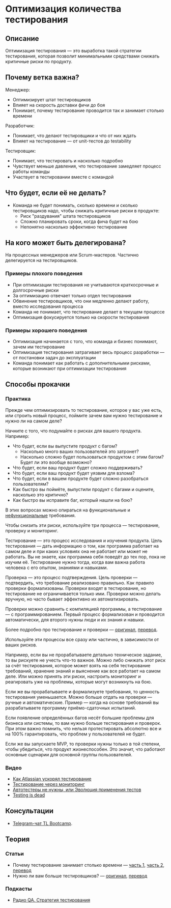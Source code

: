 # Оптимизация количества тестирования
## Описание
Оптимизация тестирования — это выработка такой стратегии тестирования, которая позволит минимальными средствами снижать критичные риски по продукту.

## Почему ветка важна?
Менеджер:
- Оптимизирует штат тестировщиков
- Влияет на скорость доставки фичи до боя
- Понимает, почему тестирование проводится так и занимает столько времени

Разработчик:
- Понимает, что делают тестировщики  и что от них ждать
- Влияет на тестирование — от unit-тестов до testability

Тестировщик:
- Понимает, что тестировать и насколько подробно
- Чувствует меньше давления, что тестирование замедляет процесс работы команды
- Участвует в тестировании вместе с командой

## Что будет, если её не делать?
- Команда не будет понимать, сколько времени и сколько тестировщиков надо, чтобы снижать критичные риски в продукте:
  - Риск "раздувания" штата тестировщиков
  - Сложно планировать сроки, когда фича будет на бою
  - Непонятно насколько эффективно тестирование

## На кого может быть делегирована?
На процессных менеджеров или Scrum-мастеров. Частично делегируется на тестировщиков.

### Примеры плохого поведения
- При оптимизации тестирования не учитываются краткосрочные и долгосрочные риски
- За оптимизацию отвечает только отдел тестирования
- Обвинение тестировщиков, что они медленно делают работу, вместо исследования процесса
- Команда не понимает, что тестирование делает в текущем процессе
- Оптимизация фокусируется только на скорости тестирования

### Примеры хорошего поведения
- Оптимизация начинается с того, что команда и бизнес понимают, зачем им тестирование
- Оптимизация тестирования затрагивает весь процесс разработки — от постановки задач до эксплуатации
- Команда понимает как работать с дополнительными рисками, которые возникают при оптимизации тестирования

## Способы прокачки
### Практика

Прежде чем оптимизировать то тестирование, которое у вас уже есть, или строить новый процесс, поймите зачем вам нужно тестирование и нужно ли на самом деле?

Начните с того, что подумайте о рисках для вашего продукта. Например:
- Что будет, если вы выпустите продукт с багом?
  - Насколько много ваших пользователей это затронет?
  - Насколько сложно будет пользоваться продуктом с этим багом? Будет ли это вообще возможно?
- Что будет, если ваш продукт будет сложно поддерживать?
- Что будет, если ваш продукт будет уязвим для взлома?
- Что будет, если в вашем продукте будет сложно разобраться пользователям?
- Как быстро вы поймёте, выпустили продукт с багами и оцените, насколько это критично?
- Как быстро вы исправите баг, который нашли на бою?

В этих вопросах можно опираться на функциональные и [нефункциональные](https://github.com/tlbootcamp/tlroadmap/blob/master/skills/technical-lead/nfr.md) требования.

Чтобы снизить эти риски, используйте три процесса — тестирование, проверку и мониторинг.

Тестирование — это процесс исследования и изучения продукта. Цель тестирования — дать информацию о том, как программа работает на самом деле и при каких условиях она не работает или может не работать. Вы не знаете, как программа себя поведёт до тех пор, пока не изучим её. Тестирование нужно тогда, когда вам важна работа человека с его опытом, знаниями и навыками.

Проверка — это процесс подтверждения. Цель проверки — подтвердить, что требование реализовано правильно. Как правило проверки формализованы. Проверки входят в тестирование, но тестирование не ограничивается только ими. Проверки можно делать вручную, но часто бывает эффективно их автоматизировать.

Проверки можно сравнить с компиляцией программы, а тестирование — с программированием. Первый процесс формализован и проводится автоматически, для второго нужны люди и их знания и навыки.

Более подробно про тестирование и проверки — [оригинал](https://www.developsense.com/blog/2009/08/testing-vs-checking/), [перевод](http://qastugama.blogspot.com/2013/09/blog-post_6.html).

Используйте эти процессы все сразу или частично, в зависимости от ваших рисков.

Например, если вы не прорабатываете детально техническое задание, то вы рискуете не учесть что-то важное. Можно либо снижать этот риск за счёт тестирования, которое может взять на себя тестирование требований, хранение знаний и выяснение как все работает на самом деле. Или можно принять эти риски, настроить мониторинг и реагировать уже на проблемы, которые могут возникнуть на бою.

Если же вы прорабатываете и формализуете требования, то ценность тестирования уменьшается. Можно больше отдать на проверки — ручные и автоматические. Пример — когда на основе требований вы разрабатываете программу приёмо-сдаточных испытаний.

Если появление определённых багов несёт большие проблемы для бизнеса или системы, то вам нужно больше тестирования и проверок. При этом важно помнить, что нельзя протестировать абсолютно все и на 100% гарантировать, что проблем у пользователей не будет.

Если же вы запускаете MVP, то проверки нужны только в той степени, чтобы убедиться, что продукт жизнеспособен. Это значит, что работают основные сценарии для основной группы пользователей.

### Видео
- [Как Atlassian ускорял тестирование](https://www.atlassian.com/agile/software-development/qa-at-speed)
- [Тестирование через мониторинг](https://www.highload.ru/2016/abstracts/2346.html)
- [Автотестеры не нужны, или Эволюция применения тестов](https://www.youtube.com/watch?v=jviyM-2D0F8&l)
- [Testing is dead](https://www.youtube.com/watch?v=X1jWe5rOu3g)

## Консультации
- [Telegram-чат TL Bootcamp](https://tlinks.run/tlbootcamp).

## Теория
### Статьи
- Почему тестирование занимает столько времени — [часть 1](https://www.developsense.com/blog/2009/11/why-is-testing-taking-so-long-part-1), [часть 2](https://www.developsense.com/blog/2009/11/what-does-testing-take-so-long-part-2), [перевод](https://software-testing.ru/library/testing/general-testing/911-why-is-testing-taking-so-long)
- Нужно ли вам больше тестировщиков? — [оригинал](https://www.developsense.com/blog/2007/04/do-you-need-more-testers-context-driven), [перевод](http://goblingame.blogspot.com/2011/09/blog-post.html)

### Подкасты
- [Радио QA. Стратегия тестирования](http://radio-qa.com/vypusk-10-strategiya-testirovaniya/)
